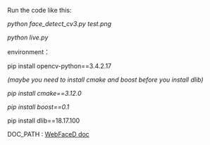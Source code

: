 Run the code like this:

*python face_detect_cv3.py test.png*

*python live.py*

environment：
  
  pip install opencv-python==3.4.2.17
  
  *(maybe you need to install cmake and boost before you install dlib)*
  
  *pip install cmake==3.12.0*
  
  *pip install boost==0.1*
  
  pip install dlib==18.17.100 

DOC_PATH : [WebFaceD doc](https://www.kancloud.cn/cory/webfaced_doc)
